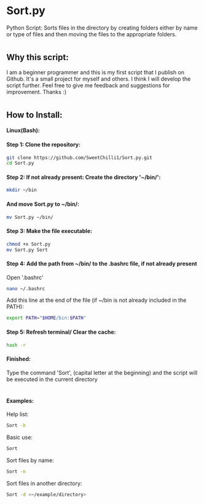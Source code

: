 # Sort.py
Python Script: Sorts files in the directory by creating folders either by name or type of files and then moving the files to the appropriate folders.
#

##  Why this script:
I am a beginner programmer and this is my first script that I publish on Github. 
It's a small project for myself and others.
I think I will develop the script further.
Feel free to give me feedback and suggestions for improvement.
Thanks :)

#


## How to Install:



#### Linux(Bash):


#### Step 1: Clone the repository:
```bash
git clone https://github.com/SweetChilli1/Sort.py.git
cd Sort.py
```


#### Step 2: If not already present: Create the directory '~/bin/': 
```bash
mkdir ~/bin
```


#### And move Sort.py to ~/bin/:
```bash
mv Sort.py ~/bin/
```


#### Step 3: Make the file executable:
```bash
chmod +x Sort.py
mv Sort.py Sort
```


#### Step 4: Add the path from ~/bin/ to the .bashrc file, if not already present
Open '.bashrc'
```bash
nano ~/.bashrc
```
Add this line at the end of the file (if ~/bin is not already included in the PATH):
```bash
export PATH="$HOME/bin:$PATH"
```


#### Step 5: Refresh terminal/ Clear the cache:
```bash
hash -r
```

#### Finished:
Type the command 'Sort', (capital letter at the beginning) and the script will be executed in the current directory
#


#### Examples:
Help list:
```bash
Sort -h
```

Basic use:
```bash
Sort
```

Sort files by name:
```bash
Sort -n
```

Sort files in another directory:
```bash
Sort -d <~/example/directory>
```
#







